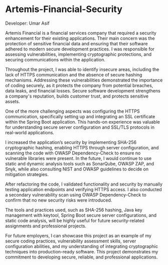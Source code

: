 # Artemis-Financial-Security
Developer: Umar Asif 

Artemis Financial is a financial services company that required a security enhancement for their existing applications. Their main concern was the protection of sensitive financial data and ensuring that their software adhered to modern secure development practices. I was responsible for assessing vulnerabilities, implementing cryptographic protections, and securing communications within the application.

Throughout the project, I was able to identify insecure areas, including the lack of HTTPS communication and the absence of secure hashing mechanisms. Addressing these vulnerabilities demonstrated the importance of coding securely, as it protects the company from potential breaches, data leaks, and financial losses. Secure software development strengthens a company's reputation, builds customer trust, and protects sensitive assets.

One of the more challenging aspects was configuring the HTTPS communication, specifically setting up and integrating an SSL certificate within the Spring Boot application. This hands-on experience was valuable for understanding secure server configuration and SSL/TLS protocols in real-world applications.

I increased the application’s security by implementing SHA-256 cryptographic hashing, enabling HTTPS through server configuration, and scanning the code with OWASP Dependency-Check to ensure no vulnerable libraries were present. In the future, I would continue to use static and dynamic analysis tools such as SonarQube, OWASP ZAP, and Snyk, while also consulting NIST and OWASP guidelines to decide on mitigation strategies.

After refactoring the code, I validated functionality and security by manually testing application endpoints and verifying HTTPS access. I also conducted a secondary vulnerability scan using OWASP Dependency-Check to confirm that no new security risks were introduced.

The tools and practices used, such as SHA-256 hashing, Java key management with keytool, Spring Boot secure server configurations, and static code analysis, will be highly useful for future security-related assignments and professional projects.

For future employers, I can showcase this project as an example of my secure coding practices, vulnerability assessment skills, server configuration abilities, and my understanding of integrating cryptographic techniques into production-ready software. This project demonstrates my commitment to developing secure, reliable, and professional applications.
